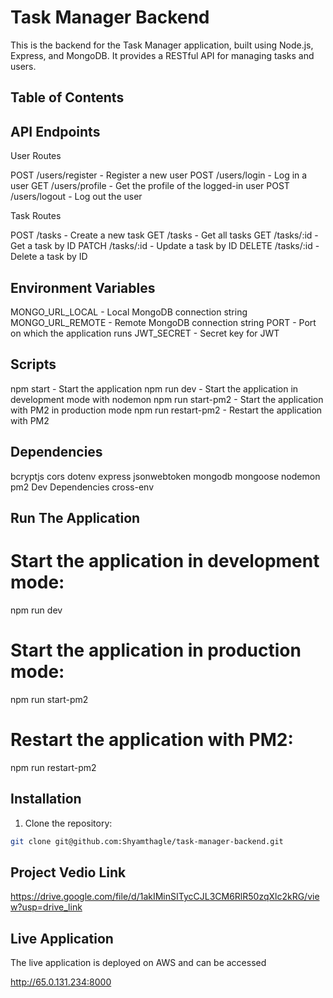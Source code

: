 # Task Manager Backend

This is the backend for the Task Manager application, built using Node.js, Express, and MongoDB. It provides a RESTful API for managing tasks and users.

## Table of Contents

## API Endpoints

User Routes

POST /users/register - Register a new user
POST /users/login - Log in a user
GET /users/profile - Get the profile of the logged-in user
POST /users/logout - Log out the user

Task Routes

POST /tasks - Create a new task
GET /tasks - Get all tasks
GET /tasks/:id - Get a task by ID
PATCH /tasks/:id - Update a task by ID
DELETE /tasks/:id - Delete a task by ID

## Environment Variables

MONGO_URL_LOCAL - Local MongoDB connection string
MONGO_URL_REMOTE - Remote MongoDB connection string
PORT - Port on which the application runs
JWT_SECRET - Secret key for JWT

## Scripts

npm start - Start the application
npm run dev - Start the application in development mode with nodemon
npm run start-pm2 - Start the application with PM2 in production mode
npm run restart-pm2 - Restart the application with PM2

## Dependencies

bcryptjs
cors
dotenv
express
jsonwebtoken
mongodb
mongoose
nodemon
pm2
Dev Dependencies
cross-env

## Run The Application

# Start the application in development mode:

npm run dev

# Start the application in production mode:

npm run start-pm2

# Restart the application with PM2:

npm run restart-pm2

## Installation

1. Clone the repository:

```sh
git clone git@github.com:Shyamthagle/task-manager-backend.git

```

## Project Vedio Link

https://drive.google.com/file/d/1akIMinSITycCJL3CM6RlR50zqXlc2kRG/view?usp=drive_link

## Live Application

The live application is deployed on AWS and can be accessed

http://65.0.131.234:8000
